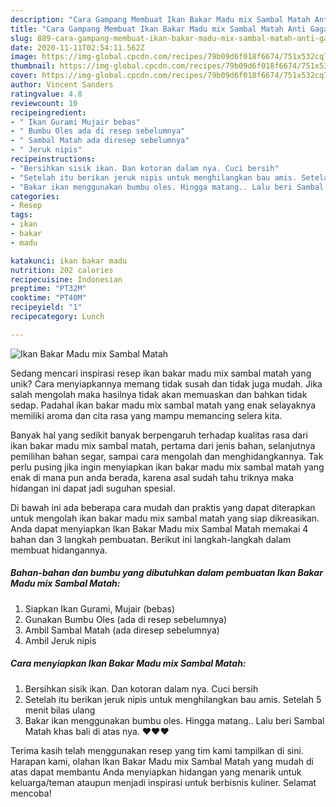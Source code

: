 ```yaml
---
description: "Cara Gampang Membuat Ikan Bakar Madu mix Sambal Matah Anti Gagal"
title: "Cara Gampang Membuat Ikan Bakar Madu mix Sambal Matah Anti Gagal"
slug: 889-cara-gampang-membuat-ikan-bakar-madu-mix-sambal-matah-anti-gagal
date: 2020-11-11T02:54:11.562Z
image: https://img-global.cpcdn.com/recipes/79b09d6f018f6674/751x532cq70/ikan-bakar-madu-mix-sambal-matah-foto-resep-utama.jpg
thumbnail: https://img-global.cpcdn.com/recipes/79b09d6f018f6674/751x532cq70/ikan-bakar-madu-mix-sambal-matah-foto-resep-utama.jpg
cover: https://img-global.cpcdn.com/recipes/79b09d6f018f6674/751x532cq70/ikan-bakar-madu-mix-sambal-matah-foto-resep-utama.jpg
author: Vincent Sanders
ratingvalue: 4.8
reviewcount: 10
recipeingredient:
- " Ikan Gurami Mujair bebas"
- " Bumbu Oles ada di resep sebelumnya"
- " Sambal Matah ada diresep sebelumnya"
- " Jeruk nipis"
recipeinstructions:
- "Bersihkan sisik ikan. Dan kotoran dalam nya. Cuci bersih"
- "Setelah itu berikan jeruk nipis untuk menghilangkan bau amis. Setelah 5 menit bilas ulang"
- "Bakar ikan menggunakan bumbu oles. Hingga matang.. Lalu beri Sambal Matah khas bali di atas nya. ❤❤❤"
categories:
- Resep
tags:
- ikan
- bakar
- madu

katakunci: ikan bakar madu 
nutrition: 202 calories
recipecuisine: Indonesian
preptime: "PT32M"
cooktime: "PT40M"
recipeyield: "1"
recipecategory: Lunch

---
```



![Ikan Bakar Madu mix Sambal Matah](https://img-global.cpcdn.com/recipes/79b09d6f018f6674/751x532cq70/ikan-bakar-madu-mix-sambal-matah-foto-resep-utama.jpg)

Sedang mencari inspirasi resep ikan bakar madu mix sambal matah yang unik? Cara menyiapkannya memang tidak susah dan tidak juga mudah. Jika salah mengolah maka hasilnya tidak akan memuaskan dan bahkan tidak sedap. Padahal ikan bakar madu mix sambal matah yang enak selayaknya memiliki aroma dan cita rasa yang mampu memancing selera kita.

Banyak hal yang sedikit banyak berpengaruh terhadap kualitas rasa dari ikan bakar madu mix sambal matah, pertama dari jenis bahan, selanjutnya pemilihan bahan segar, sampai cara mengolah dan menghidangkannya. Tak perlu pusing jika ingin menyiapkan ikan bakar madu mix sambal matah yang enak di mana pun anda berada, karena asal sudah tahu triknya maka hidangan ini dapat jadi suguhan spesial.




Di bawah ini ada beberapa cara mudah dan praktis yang dapat diterapkan untuk mengolah ikan bakar madu mix sambal matah yang siap dikreasikan. Anda dapat menyiapkan Ikan Bakar Madu mix Sambal Matah memakai 4 bahan dan 3 langkah pembuatan. Berikut ini langkah-langkah dalam membuat hidangannya.

<!--inarticleads1-->

##### Bahan-bahan dan bumbu yang dibutuhkan dalam pembuatan Ikan Bakar Madu mix Sambal Matah:

1. Siapkan  Ikan Gurami, Mujair (bebas)
1. Gunakan  Bumbu Oles (ada di resep sebelumnya)
1. Ambil  Sambal Matah (ada diresep sebelumnya)
1. Ambil  Jeruk nipis




<!--inarticleads2-->

##### Cara menyiapkan Ikan Bakar Madu mix Sambal Matah:

1. Bersihkan sisik ikan. Dan kotoran dalam nya. Cuci bersih
1. Setelah itu berikan jeruk nipis untuk menghilangkan bau amis. Setelah 5 menit bilas ulang
1. Bakar ikan menggunakan bumbu oles. Hingga matang.. Lalu beri Sambal Matah khas bali di atas nya. ❤❤❤




Terima kasih telah menggunakan resep yang tim kami tampilkan di sini. Harapan kami, olahan Ikan Bakar Madu mix Sambal Matah yang mudah di atas dapat membantu Anda menyiapkan hidangan yang menarik untuk keluarga/teman ataupun menjadi inspirasi untuk berbisnis kuliner. Selamat mencoba!
